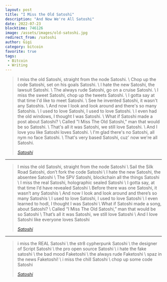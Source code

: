 ```yaml
---
layout: post
title: "I Miss the Old Satoshi"
description: "And Now We're All Satoshi"
date: 2022-07-23
blocktime: 746126
image: /assets/images/old-satoshi.jpg
redirect_from: /satoshi
author: Gigi
category: bitcoin
favorite: true
tags:
 - Bitcoin
 - Writing
---
```


> I miss the old Satoshi, straight from the node Satoshi. \\
> Chop up the code Satoshi, set on his goals Satoshi. \\
> I hate the new Satoshi, the lawsuit Satoshi. \\
> The always rude Satoshi, go on a cruise Satoshi. \\
> I miss the sweet Satoshi, chop up the tweets Satoshi. \\
> I gotta say at that time I'd like to meet Satoshi. \\
> See he invented Satoshi, it wasn't any Satoshis. \\
> And now I look and look around and there's so many Satoshis. \\
> I used to love Satoshi, I used to love Satoshi. \\
> I even had the old windows, I thought I was Satoshi. \\
> What if Satoshi made a post about Satoshi? \\
> Called "I Miss The Old Satoshi," man that would be so Satoshi. \\
> That's all it was Satoshi, we still love Satoshi. \\
> And I love you like Satoshi loves Satoshi. \\
> I'm glad there's no Satoshi, all nym no face Satoshi. \\
> That's very based Satoshi, cuz' now we're all Satoshi.
>
> <cite>[Satoshi][dg]</cite>

[dg]: https://archive.ph/IXZOA

---


> I miss the old Satoshi, straight from the node Satoshi \\
> Sail the Silk Road Satoshi, don’t fork the code Satoshi \\
> I hate the new Satoshi, the absentee Satoshi \\
> The SPV Satoshi, blockchain all the things Satoshi \\
> I miss the real Satoshi, holographic sealed Satoshi \\
> I gotta say, at that time I’d have revealed Satoshi \\
> Before there was one Satoshi, it wasn’t any Satoshis \\
> And now I look and look around and there’s so many Satoshis \\
> I used to love Satoshi, I used to love Satoshi \\
> I even learned to hodl, I thought I was Satoshi \\
> What if Satoshi made a song, about Satoshi? \\
> Called “I Miss The Old Satoshi,” man that would be so Satoshi \\
> That’s all it was Satoshi, we still love Satoshi \\
> And I love Satoshi like everyone loves Satoshi
>
> <cite>[Satoshi][jk]</cite>

[jk]: https://archive.ph/1L011

---


> i miss the REAL Satoshi \\
> the str8 cypherpunk Satoshi \\
> the designer of Script Satoshi \\
> the pro open source Satoshi \\
> i hate the fake satoshi \\
> the bad mood Faketoshi \\
> the always rude Faketoshi \\
> spaz in the news Faketoshi! \\
> i miss the chill Satoshi \\
> chop up some code Satoshi
>
> <cite>[Satoshi][rb]</cite>

[rb]: https://archive.ph/d7HTC
